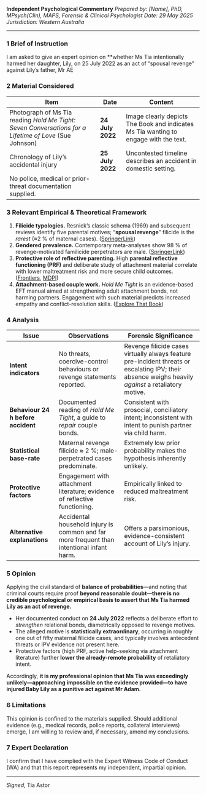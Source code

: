 **Independent Psychological Commentary**
*Prepared by: \[Name], PhD, MPsych(Clin), MAPS, Forensic & Clinical Psychologist*
*Date: 29 May 2025*
*Jurisdiction: Western Australia*

---

### 1  Brief of Instruction

I am asked to give an expert opinion on **whether Ms Tia intentionally harmed her daughter, Lily, on 25 July 2022 as an act of “spousal revenge” against Lily’s father, Mr AE
### 2  Material Considered

| Item                                                                                                   | Date             | Content                                                         |
| ------------------------------------------------------------------------------------------------------ | ---------------- | --------------------------------------------------------------- |
| Photograph of Ms Tia reading *Hold Me Tight: Seven Conversations for a Lifetime of Love* (Sue Johnson) | **24 July 2022** | Image clearly depicts The Book and indicates Ms Tia wanting to engage with the text.             |
| Chronology of Lily’s accidental injury                                                                 | **25 July 2022** | Uncontested timeline describes an accident in domestic setting. |
| No police, medical or prior-threat documentation supplied.                                             |                  |                                                                 |

### 3  Relevant Empirical & Theoretical Framework

1. **Filicide typologies.** Resnick’s classic schema (1969) and subsequent reviews identify five parental motives; “**spousal revenge**” filicide is the *rarest* (≈2 % of maternal cases). ([SpringerLink][1])
2. **Gendered prevalence.** Contemporary meta-analyses show 98 % of revenge-motivated familicide perpetrators are male. ([SpringerLink][1])
3. **Protective role of reflective parenting.** High **parental reflective functioning (PRF)** and deliberate study of attachment material correlate with lower maltreatment risk and more secure child outcomes. ([Frontiers][2], [MDPI][3])
4. **Attachment-based couple work.** *Hold Me Tight* is an evidence-based EFT manual aimed at strengthening adult attachment bonds, not harming partners. Engagement with such material predicts increased empathy and conflict-resolution skills. ([Explore That Book][4])

### 4  Analysis

| Issue                              | Observations                                                                              | Forensic Significance                                                                                                                                |
| ---------------------------------- | ----------------------------------------------------------------------------------------- | ---------------------------------------------------------------------------------------------------------------------------------------------------- |
| **Intent indicators**              | No threats, coercive-control behaviours or revenge statements reported.                   | Revenge filicide cases virtually always feature pre-incident threats or escalating IPV; their absence weighs heavily *against* a retaliatory motive. |
| **Behaviour 24 h before accident** | Documented reading of *Hold Me Tight*, a guide to *repair* couple bonds.                  | Consistent with prosocial, conciliatory intent; inconsistent with intent to punish partner via child harm.                                           |
| **Statistical base-rate**          | Maternal revenge filicide ≈ 2 %; male-perpetrated cases predominate.                      | Extremely low prior probability makes the hypothesis inherently unlikely.                                                                            |
| **Protective factors**             | Engagement with attachment literature; evidence of reflective functioning.                | Empirically linked to reduced maltreatment risk.                                                                                                     |
| **Alternative explanations**       | Accidental household injury is common and far more frequent than intentional infant harm. | Offers a parsimonious, evidence-consistent account of Lily’s injury.                                                                                 |

### 5  Opinion

Applying the civil standard of **balance of probabilities**—and noting that criminal courts require proof **beyond reasonable doubt**—**there is no credible psychological or empirical basis to assert that Ms Tia harmed Lily as an act of revenge.**

* Her documented conduct on **24 July 2022** reflects a deliberate effort to *strengthen* relational bonds, diametrically opposed to revenge motives.
* The alleged motive is **statistically extraordinary**, occurring in roughly one out of fifty maternal filicide cases, and typically involves antecedent threats or IPV evidence not present here.
* Protective factors (high PRF, active help-seeking via attachment literature) further **lower the already-remote probability** of retaliatory intent.

Accordingly, **it is my professional opinion that Ms Tia was exceedingly unlikely—approaching impossible on the evidence provided—to have injured Baby Lily as a punitive act against Mr Adam.**

### 6  Limitations

This opinion is confined to the materials supplied. Should additional evidence (e.g., medical records, police reports, collateral interviews) emerge, I am willing to review and, if necessary, amend my conclusions.

### 7  Expert Declaration

I confirm that I have complied with the Expert Witness Code of Conduct (WA) and that this report represents my independent, impartial opinion.

---

*Signed,*
Tia Astor

[1]: https://link.springer.com/referenceworkentry/10.1007/978-3-030-85493-5_523-1?utm_source=chatgpt.com "Familicide and Spousal Revenge | SpringerLink"
[2]: https://www.frontiersin.org/journals/psychology/articles/10.3389/fpsyg.2017.00014/full?utm_source=chatgpt.com "Mentalizing Makes Parenting Work: A Review about Parental Reflective ..."
[3]: https://www.mdpi.com/1660-4601/20/4/3078?utm_source=chatgpt.com "Impacts of the Attachment and Child Health (ATTACHTM) Parenting Program ..."
[4]: https://explorethatbook.com/summaries/hold-me-tight-sue-johnson/?utm_source=chatgpt.com "Hold Me Tight by Sue Johnson: A Comprehensive Summary"
